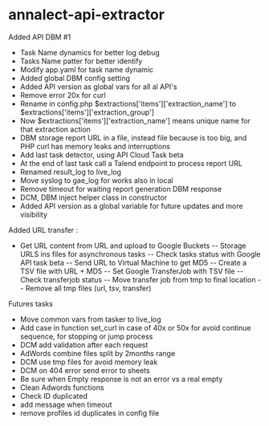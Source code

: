 # annalect-api-extractor

Added API DBM #1 

 - Task Name dynamics for better log debug
 - Tasks Name patter for better identify
 - Modify app.yaml for task name dynamic
 - Added global DBM config setting
 - Added API version as global vars for all  al API's
 - Remove error 20x for curl
 - Rename in config.php $extractions['items']['extraction_name'] to $extractions['items']['extraction_group']
 - Now $extractions['items']['extraction_name'] means unique name for that extraction action
 - DBM storage report URL in a file, instead file because is too big, and PHP curl has memory leaks and interruptions
 - Add last task detector, using API Cloud Task beta
 - At the end of last task call a Talend endpoint to process report URL
 - Renamed result_log to live_log
 - Move syslog to gae_log for works also in local
 - Remove timeout for waiting report generation DBM response
 - DCM, DBM inject helper class in constructor
 - Added API version as a global variable for future updates and more visibility
 
 Added URL transfer :
 - Get URL content from URL and upload to Google Buckets
 -- Storage URLS ins files for asynchronous tasks
 -- Check tasks status with Google API task beta
 -- Send URL to Virtual Machine to get MD5
 -- Create a TSV file with URL + MD5
 -- Set Google TransferJob with TSV file
 -- Check transferjob status
 -- Move transfer job from tmp to final location
 -- Remove all tmp files (url, tsv, transfer)
 
 
Futures tasks
 - Move common vars from tasker to live_log
 - Add case in function set_curl in case of 40x or 50x for avoid continue sequence, for stopping or jump process 
 - DCM add validation after each request
 - AdWords combine files split by 2months range
 - DCM use tmp files for avoid memory leak
 - DCM on 404 error send error to sheets
 - Be sure when Empty response is not an error vs a real empty
 - Clean Adwords functions
 - Check ID duplicated
 - add message when timeout
 - remove profiles id duplicates in config file
 
 
 


  